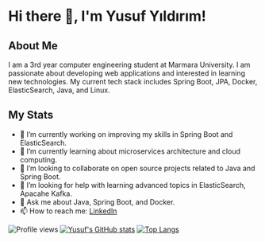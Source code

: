 # Hi there 👋, I'm Yusuf Yıldırım!

## About Me
I am a 3rd year computer engineering student at Marmara University. I am passionate about developing web applications and interested in learning new technologies. My current tech stack includes Spring Boot, JPA, Docker, ElasticSearch, Java, and Linux.

## My Stats
- 🔭 I’m currently working on improving my skills in Spring Boot and ElasticSearch.
- 🌱 I’m currently learning about microservices architecture and cloud computing.
- 👯 I’m looking to collaborate on open source projects related to Java and Spring Boot.
- 🤔 I’m looking for help with learning advanced topics in ElasticSearch, Apacahe Kafka.
- 💬 Ask me about Java, Spring Boot, and Docker.
- 📫 How to reach me: [LinkedIn](https://www.linkedin.com/in/yusufyildirim1/)


![Profile views](https://komarev.com/ghpvc/?username=yusufyil)
[![Yusuf's GitHub stats](https://github-readme-stats.vercel.app/api?username=yusufyil&show_icons=true&theme=radical)](https://github.com/yusufyil/github-readme-stats)
[![Top Langs](https://github-readme-stats.vercel.app/api/top-langs/?username=yusufyil&layout=compact)](https://github.com/yusufyil/github-readme-stats)

